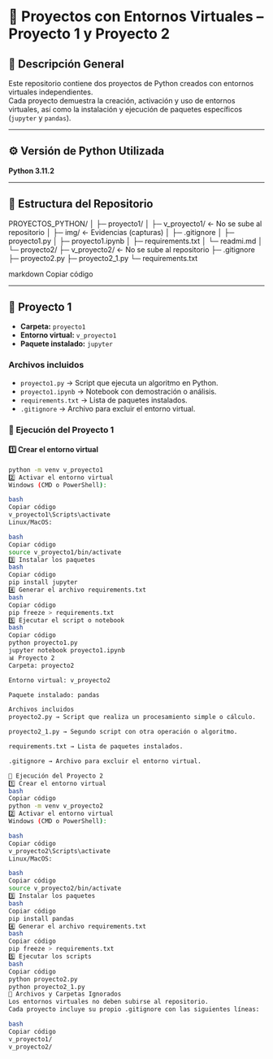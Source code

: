 # 🐍 Proyectos con Entornos Virtuales – Proyecto 1 y Proyecto 2

## 📘 Descripción General
Este repositorio contiene dos proyectos de Python creados con entornos virtuales independientes.  
Cada proyecto demuestra la creación, activación y uso de entornos virtuales, así como la instalación y ejecución de paquetes específicos (`jupyter` y `pandas`).

---

## ⚙️ Versión de Python Utilizada
**Python 3.11.2**

---

## 📂 Estructura del Repositorio
PROYECTOS_PYTHON/
│
├─ proyecto1/
│ ├─ v_proyecto1/ ← No se sube al repositorio
│ ├─ img/ ← Evidencias (capturas)
│ ├─ .gitignore
│ ├─ proyecto1.py
│ ├─ proyecto1.ipynb
│ ├─ requirements.txt
│ └─ readmi.md
│
└─ proyecto2/
├─ v_proyecto2/ ← No se sube al repositorio
├─ .gitignore
├─ proyecto2.py
├─ proyecto2_1.py
└─ requirements.txt

markdown
Copiar código

---

## 🧩 Proyecto 1

- **Carpeta:** `proyecto1`  
- **Entorno virtual:** `v_proyecto1`  
- **Paquete instalado:** `jupyter`

### Archivos incluidos
- `proyecto1.py` → Script que ejecuta un algoritmo en Python.  
- `proyecto1.ipynb` → Notebook con demostración o análisis.  
- `requirements.txt` → Lista de paquetes instalados.  
- `.gitignore` → Archivo para excluir el entorno virtual.  

### 📘 Ejecución del Proyecto 1

#### 1️⃣ Crear el entorno virtual
```bash
python -m venv v_proyecto1
2️⃣ Activar el entorno virtual
Windows (CMD o PowerShell):

bash
Copiar código
v_proyecto1\Scripts\activate
Linux/MacOS:

bash
Copiar código
source v_proyecto1/bin/activate
3️⃣ Instalar los paquetes
bash
Copiar código
pip install jupyter
4️⃣ Generar el archivo requirements.txt
bash
Copiar código
pip freeze > requirements.txt
5️⃣ Ejecutar el script o notebook
bash
Copiar código
python proyecto1.py
jupyter notebook proyecto1.ipynb
📊 Proyecto 2
Carpeta: proyecto2

Entorno virtual: v_proyecto2

Paquete instalado: pandas

Archivos incluidos
proyecto2.py → Script que realiza un procesamiento simple o cálculo.

proyecto2_1.py → Segundo script con otra operación o algoritmo.

requirements.txt → Lista de paquetes instalados.

.gitignore → Archivo para excluir el entorno virtual.

📘 Ejecución del Proyecto 2
1️⃣ Crear el entorno virtual
bash
Copiar código
python -m venv v_proyecto2
2️⃣ Activar el entorno virtual
Windows (CMD o PowerShell):

bash
Copiar código
v_proyecto2\Scripts\activate
Linux/MacOS:

bash
Copiar código
source v_proyecto2/bin/activate
3️⃣ Instalar los paquetes
bash
Copiar código
pip install pandas
4️⃣ Generar el archivo requirements.txt
bash
Copiar código
pip freeze > requirements.txt
5️⃣ Ejecutar los scripts
bash
Copiar código
python proyecto2.py
python proyecto2_1.py
🚫 Archivos y Carpetas Ignorados
Los entornos virtuales no deben subirse al repositorio.
Cada proyecto incluye su propio .gitignore con las siguientes líneas:

bash
Copiar código
v_proyecto1/
v_proyecto2/